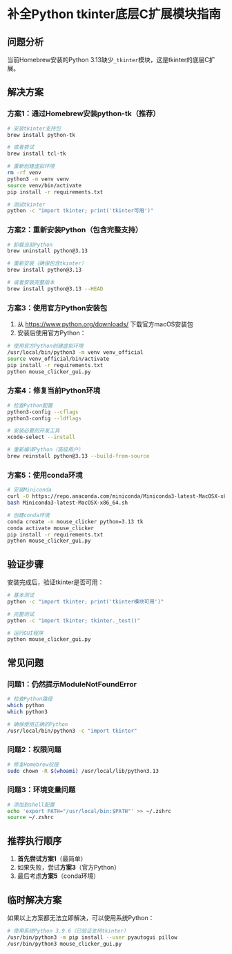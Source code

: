 # 补全Python tkinter底层C扩展模块指南

## 问题分析

当前Homebrew安装的Python 3.13缺少`_tkinter`模块，这是tkinter的底层C扩展。

## 解决方案

### 方案1：通过Homebrew安装python-tk（推荐）

```bash
# 安装tkinter支持包
brew install python-tk

# 或者尝试
brew install tcl-tk

# 重新创建虚拟环境
rm -rf venv
python3 -m venv venv
source venv/bin/activate
pip install -r requirements.txt

# 测试tkinter
python -c "import tkinter; print('tkinter可用')"
```

### 方案2：重新安装Python（包含完整支持）

```bash
# 卸载当前Python
brew uninstall python@3.13

# 重新安装（确保包含tkinter）
brew install python@3.13

# 或者安装完整版本
brew install python@3.13 --HEAD
```

### 方案3：使用官方Python安装包

1. 从 https://www.python.org/downloads/ 下载官方macOS安装包
2. 安装后使用官方Python：

```bash
# 使用官方Python创建虚拟环境
/usr/local/bin/python3 -m venv venv_official
source venv_official/bin/activate
pip install -r requirements.txt
python mouse_clicker_gui.py
```

### 方案4：修复当前Python环境

```bash
# 检查Python配置
python3-config --cflags
python3-config --ldflags

# 安装必要的开发工具
xcode-select --install

# 重新编译Python（高级用户）
brew reinstall python@3.13 --build-from-source
```

### 方案5：使用conda环境

```bash
# 安装Miniconda
curl -O https://repo.anaconda.com/miniconda/Miniconda3-latest-MacOSX-x86_64.sh
bash Miniconda3-latest-MacOSX-x86_64.sh

# 创建conda环境
conda create -n mouse_clicker python=3.13 tk
conda activate mouse_clicker
pip install -r requirements.txt
python mouse_clicker_gui.py
```

## 验证步骤

安装完成后，验证tkinter是否可用：

```bash
# 基本测试
python -c "import tkinter; print('tkinter模块可用')"

# 完整测试
python -c "import tkinter; tkinter._test()"

# 运行GUI程序
python mouse_clicker_gui.py
```

## 常见问题

### 问题1：仍然提示ModuleNotFoundError

```bash
# 检查Python路径
which python
which python3

# 确保使用正确的Python
/usr/local/bin/python3 -c "import tkinter"
```

### 问题2：权限问题

```bash
# 修复Homebrew权限
sudo chown -R $(whoami) /usr/local/lib/python3.13
```

### 问题3：环境变量问题

```bash
# 添加到shell配置
echo 'export PATH="/usr/local/bin:$PATH"' >> ~/.zshrc
source ~/.zshrc
```

## 推荐执行顺序

1. **首先尝试方案1**（最简单）
2. 如果失败，尝试**方案3**（官方Python）
3. 最后考虑**方案5**（conda环境）

## 临时解决方案

如果以上方案都无法立即解决，可以使用系统Python：

```bash
# 使用系统Python 3.9.6（已验证支持tkinter）
/usr/bin/python3 -m pip install --user pyautogui pillow
/usr/bin/python3 mouse_clicker_gui.py
```